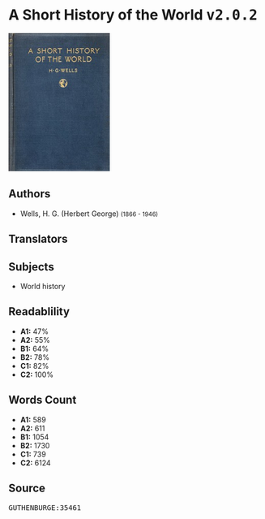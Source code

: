 # A Short History of the World <kbd>v2.0.2</kbd>

![](./cover.medium.jpg "")

## Authors


 - Wells, H. G. (Herbert George) <small>(1866 - 1946)</small>

## Translators



## Subjects


 - World history

## Readablility


 - **A1:** 47%
 - **A2:** 55%
 - **B1:** 64%
 - **B2:** 78%
 - **C1:** 82%
 - **C2:** 100%

## Words Count


 - **A1:** 589
 - **A2:** 611
 - **B1:** 1054
 - **B2:** 1730
 - **C1:** 739
 - **C2:** 6124

## Source


<kbd>GUTHENBURGE:35461</kbd>

